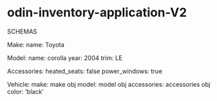 # odin-inventory-application-V2

SCHEMAS

Make:
  name: Toyota

Model:
  name: corolla
  year: 2004
  trim: LE

Accessories:
  heated_seats: false
  power_windows: true

Vehicle:
  make: make obj
  model: model obj
  accessories: accessories obj
  color: 'black'